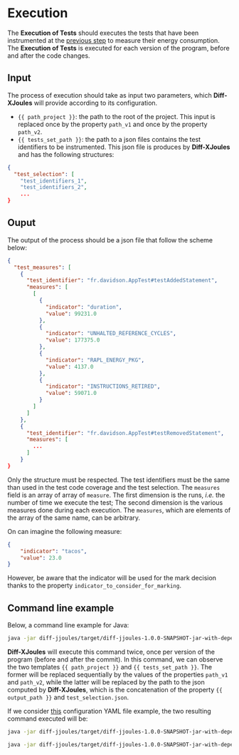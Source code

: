 # Execution

The **Execution of Tests** should executes the tests that have been instrumented at the [previous step](https://github.com/davidson-consulting/diff-xjoules/tree/main/doc/instrumentation.md) to measure their energy consumption.
The **Execution of Tests** is executed for each version of the program, before and after the code changes.

## Input

The process of execution should take as input two parameters, which **Diff-XJoules** will provide according to its configuration.

- `{{ path_project }}`: the path to the root of the project. This input is replaced once by the property `path_v1` and once by the property `path_v2`.
- `{{ tests_set_path }}`: the path to a json files contains the test identifiers to be instrumented. This json file is produces by **Diff-XJoules** and has the following structures:

```json
{
  "test_selection": [
    "test_identifiers_1",
    "test_identifiers_2",
    ...
}
```

## Ouput

The output of the process should be a json file that follow the scheme below: 

```json
{
  "test_measures": [
    {
      "test_identifier": "fr.davidson.AppTest#testAddedStatement",
      "measures": [
        [
          {
            "indicator": "duration",
            "value": 99231.0
          },
          {
            "indicator": "UNHALTED_REFERENCE_CYCLES",
            "value": 177375.0
          },
          {
            "indicator": "RAPL_ENERGY_PKG",
            "value": 4137.0
          },
          {
            "indicator": "INSTRUCTIONS_RETIRED",
            "value": 59071.0
          }
        ]
      ]
    },
    {
      "test_identifier": "fr.davidson.AppTest#testRemovedStatement",
      "measures": [
        ...
      ]
    }
}
```

Only the structure must be respected.
The test identifiers must be the same than used in the test code coverage and the test selection.
The `measures` field is an array of array of `measure`.
The first dimension is the runs, _i.e._ the number of time we execute the test;
The second dimension is the various measures done during each execution.
The `measures`, which are elements of the array of the same name, can be arbitrary.

On can imagine the following measure:
```json
{
    "indicator": "tacos",
    "value": 23.0
}
```

However, be aware that the indicator will be used for the mark decision thanks to the property `indicator_to_consider_for_marking`.


## Command line example

Below, a command line example for Java:

```sh
java -jar diff-jjoules/target/diff-jjoules-1.0.0-SNAPSHOT-jar-with-dependencies.jar --path-to-project {{ path_project }} --task TEST_EXECUTION --tests-set {{ tests_set_path }}
```

**Diff-XJoules** will execute this command twice, once per version of the program (before and after the commit).
In this command, we can observe the two templates `{{ path_project }}` and `{{ tests_set_path }}`.
The former will be replaced sequentially by the values of the properties `path_v1` and `path_v2`, while the latter will be replaced by the path to the json computed by **Diff-XJoules**, which is the concatenation of the property `{{ output_path }}` and `test_selection.json`.

If we consider [this](https://github.com/davidson-consulting/diff-xjoules/blob/main/test_resources/configuration_file_example.yaml) configuration YAML file example, the two resulting command executed will be:

```sh
java -jar diff-jjoules/target/diff-jjoules-1.0.0-SNAPSHOT-jar-with-dependencies.jar --path-to-project diff-jjoules/src/test/resources/diff-jjoules-toy-java-project --task TEST_EXECUTION --tests-set target/test_selection.json
```
```sh
java -jar diff-jjoules/target/diff-jjoules-1.0.0-SNAPSHOT-jar-with-dependencies.jar --path-to-project diff-jjoules/src/test/resources/diff-jjoules-toy-java-project-v2 --task TEST_EXECUTION --tests-set target/test_selection.json
```